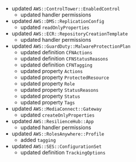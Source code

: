 - updated `AWS::ControlTower::EnabledControl`
  - updated handler permissions
- updated `AWS::DMS::ReplicationConfig`
  - updated `readOnlyProperties`
- updated `AWS::ECR::RepositoryCreationTemplate`
  - updated handler permissions
- updated `AWS::GuardDuty::MalwareProtectionPlan`
  - updated definition `CFNActions`
  - updated definition `CFNStatusReasons`
  - updated definition `CFNTagging`
  - updated property `Actions`
  - updated property `ProtectedResource`
  - updated property `Role`
  - updated property `StatusReasons`
  - updated property `Status`
  - updated property `Tags`
- updated `AWS::MediaConnect::Gateway`
  - updated `createOnlyProperties`
- updated `AWS::ResilienceHub::App`
  - updated handler permissions
- updated `AWS::RolesAnywhere::Profile`
  - added `tagging`
- updated `AWS::SES::ConfigurationSet`
  - updated definition `TrackingOptions`
